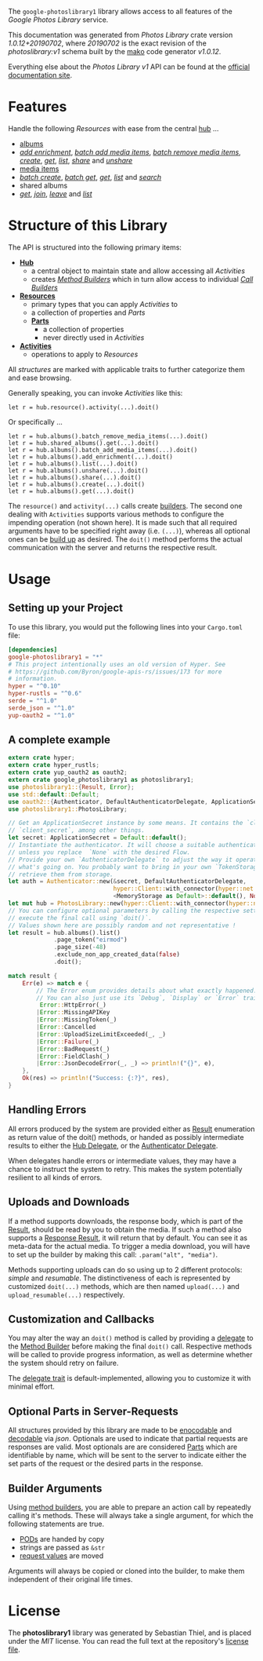 <!---
DO NOT EDIT !
This file was generated automatically from 'src/mako/api/README.md.mako'
DO NOT EDIT !
-->
The `google-photoslibrary1` library allows access to all features of the *Google Photos Library* service.

This documentation was generated from *Photos Library* crate version *1.0.12+20190702*, where *20190702* is the exact revision of the *photoslibrary:v1* schema built by the [mako](http://www.makotemplates.org/) code generator *v1.0.12*.

Everything else about the *Photos Library* *v1* API can be found at the
[official documentation site](https://developers.google.com/photos/).
# Features

Handle the following *Resources* with ease from the central [hub](https://docs.rs/google-photoslibrary1/1.0.12+20190702/google_photoslibrary1/struct.PhotosLibrary.html) ... 

* [albums](https://docs.rs/google-photoslibrary1/1.0.12+20190702/google_photoslibrary1/struct.Album.html)
 * [*add enrichment*](https://docs.rs/google-photoslibrary1/1.0.12+20190702/google_photoslibrary1/struct.AlbumAddEnrichmentCall.html), [*batch add media items*](https://docs.rs/google-photoslibrary1/1.0.12+20190702/google_photoslibrary1/struct.AlbumBatchAddMediaItemCall.html), [*batch remove media items*](https://docs.rs/google-photoslibrary1/1.0.12+20190702/google_photoslibrary1/struct.AlbumBatchRemoveMediaItemCall.html), [*create*](https://docs.rs/google-photoslibrary1/1.0.12+20190702/google_photoslibrary1/struct.AlbumCreateCall.html), [*get*](https://docs.rs/google-photoslibrary1/1.0.12+20190702/google_photoslibrary1/struct.AlbumGetCall.html), [*list*](https://docs.rs/google-photoslibrary1/1.0.12+20190702/google_photoslibrary1/struct.AlbumListCall.html), [*share*](https://docs.rs/google-photoslibrary1/1.0.12+20190702/google_photoslibrary1/struct.AlbumShareCall.html) and [*unshare*](https://docs.rs/google-photoslibrary1/1.0.12+20190702/google_photoslibrary1/struct.AlbumUnshareCall.html)
* [media items](https://docs.rs/google-photoslibrary1/1.0.12+20190702/google_photoslibrary1/struct.MediaItem.html)
 * [*batch create*](https://docs.rs/google-photoslibrary1/1.0.12+20190702/google_photoslibrary1/struct.MediaItemBatchCreateCall.html), [*batch get*](https://docs.rs/google-photoslibrary1/1.0.12+20190702/google_photoslibrary1/struct.MediaItemBatchGetCall.html), [*get*](https://docs.rs/google-photoslibrary1/1.0.12+20190702/google_photoslibrary1/struct.MediaItemGetCall.html), [*list*](https://docs.rs/google-photoslibrary1/1.0.12+20190702/google_photoslibrary1/struct.MediaItemListCall.html) and [*search*](https://docs.rs/google-photoslibrary1/1.0.12+20190702/google_photoslibrary1/struct.MediaItemSearchCall.html)
* shared albums
 * [*get*](https://docs.rs/google-photoslibrary1/1.0.12+20190702/google_photoslibrary1/struct.SharedAlbumGetCall.html), [*join*](https://docs.rs/google-photoslibrary1/1.0.12+20190702/google_photoslibrary1/struct.SharedAlbumJoinCall.html), [*leave*](https://docs.rs/google-photoslibrary1/1.0.12+20190702/google_photoslibrary1/struct.SharedAlbumLeaveCall.html) and [*list*](https://docs.rs/google-photoslibrary1/1.0.12+20190702/google_photoslibrary1/struct.SharedAlbumListCall.html)




# Structure of this Library

The API is structured into the following primary items:

* **[Hub](https://docs.rs/google-photoslibrary1/1.0.12+20190702/google_photoslibrary1/struct.PhotosLibrary.html)**
    * a central object to maintain state and allow accessing all *Activities*
    * creates [*Method Builders*](https://docs.rs/google-photoslibrary1/1.0.12+20190702/google_photoslibrary1/trait.MethodsBuilder.html) which in turn
      allow access to individual [*Call Builders*](https://docs.rs/google-photoslibrary1/1.0.12+20190702/google_photoslibrary1/trait.CallBuilder.html)
* **[Resources](https://docs.rs/google-photoslibrary1/1.0.12+20190702/google_photoslibrary1/trait.Resource.html)**
    * primary types that you can apply *Activities* to
    * a collection of properties and *Parts*
    * **[Parts](https://docs.rs/google-photoslibrary1/1.0.12+20190702/google_photoslibrary1/trait.Part.html)**
        * a collection of properties
        * never directly used in *Activities*
* **[Activities](https://docs.rs/google-photoslibrary1/1.0.12+20190702/google_photoslibrary1/trait.CallBuilder.html)**
    * operations to apply to *Resources*

All *structures* are marked with applicable traits to further categorize them and ease browsing.

Generally speaking, you can invoke *Activities* like this:

```Rust,ignore
let r = hub.resource().activity(...).doit()
```

Or specifically ...

```ignore
let r = hub.albums().batch_remove_media_items(...).doit()
let r = hub.shared_albums().get(...).doit()
let r = hub.albums().batch_add_media_items(...).doit()
let r = hub.albums().add_enrichment(...).doit()
let r = hub.albums().list(...).doit()
let r = hub.albums().unshare(...).doit()
let r = hub.albums().share(...).doit()
let r = hub.albums().create(...).doit()
let r = hub.albums().get(...).doit()
```

The `resource()` and `activity(...)` calls create [builders][builder-pattern]. The second one dealing with `Activities` 
supports various methods to configure the impending operation (not shown here). It is made such that all required arguments have to be 
specified right away (i.e. `(...)`), whereas all optional ones can be [build up][builder-pattern] as desired.
The `doit()` method performs the actual communication with the server and returns the respective result.

# Usage

## Setting up your Project

To use this library, you would put the following lines into your `Cargo.toml` file:

```toml
[dependencies]
google-photoslibrary1 = "*"
# This project intentionally uses an old version of Hyper. See
# https://github.com/Byron/google-apis-rs/issues/173 for more
# information.
hyper = "^0.10"
hyper-rustls = "^0.6"
serde = "^1.0"
serde_json = "^1.0"
yup-oauth2 = "^1.0"
```

## A complete example

```Rust
extern crate hyper;
extern crate hyper_rustls;
extern crate yup_oauth2 as oauth2;
extern crate google_photoslibrary1 as photoslibrary1;
use photoslibrary1::{Result, Error};
use std::default::Default;
use oauth2::{Authenticator, DefaultAuthenticatorDelegate, ApplicationSecret, MemoryStorage};
use photoslibrary1::PhotosLibrary;

// Get an ApplicationSecret instance by some means. It contains the `client_id` and 
// `client_secret`, among other things.
let secret: ApplicationSecret = Default::default();
// Instantiate the authenticator. It will choose a suitable authentication flow for you, 
// unless you replace  `None` with the desired Flow.
// Provide your own `AuthenticatorDelegate` to adjust the way it operates and get feedback about 
// what's going on. You probably want to bring in your own `TokenStorage` to persist tokens and
// retrieve them from storage.
let auth = Authenticator::new(&secret, DefaultAuthenticatorDelegate,
                              hyper::Client::with_connector(hyper::net::HttpsConnector::new(hyper_rustls::TlsClient::new())),
                              <MemoryStorage as Default>::default(), None);
let mut hub = PhotosLibrary::new(hyper::Client::with_connector(hyper::net::HttpsConnector::new(hyper_rustls::TlsClient::new())), auth);
// You can configure optional parameters by calling the respective setters at will, and
// execute the final call using `doit()`.
// Values shown here are possibly random and not representative !
let result = hub.albums().list()
             .page_token("eirmod")
             .page_size(-48)
             .exclude_non_app_created_data(false)
             .doit();

match result {
    Err(e) => match e {
        // The Error enum provides details about what exactly happened.
        // You can also just use its `Debug`, `Display` or `Error` traits
         Error::HttpError(_)
        |Error::MissingAPIKey
        |Error::MissingToken(_)
        |Error::Cancelled
        |Error::UploadSizeLimitExceeded(_, _)
        |Error::Failure(_)
        |Error::BadRequest(_)
        |Error::FieldClash(_)
        |Error::JsonDecodeError(_, _) => println!("{}", e),
    },
    Ok(res) => println!("Success: {:?}", res),
}

```
## Handling Errors

All errors produced by the system are provided either as [Result](https://docs.rs/google-photoslibrary1/1.0.12+20190702/google_photoslibrary1/enum.Result.html) enumeration as return value of 
the doit() methods, or handed as possibly intermediate results to either the 
[Hub Delegate](https://docs.rs/google-photoslibrary1/1.0.12+20190702/google_photoslibrary1/trait.Delegate.html), or the [Authenticator Delegate](https://docs.rs/yup-oauth2/*/yup_oauth2/trait.AuthenticatorDelegate.html).

When delegates handle errors or intermediate values, they may have a chance to instruct the system to retry. This 
makes the system potentially resilient to all kinds of errors.

## Uploads and Downloads
If a method supports downloads, the response body, which is part of the [Result](https://docs.rs/google-photoslibrary1/1.0.12+20190702/google_photoslibrary1/enum.Result.html), should be
read by you to obtain the media.
If such a method also supports a [Response Result](https://docs.rs/google-photoslibrary1/1.0.12+20190702/google_photoslibrary1/trait.ResponseResult.html), it will return that by default.
You can see it as meta-data for the actual media. To trigger a media download, you will have to set up the builder by making
this call: `.param("alt", "media")`.

Methods supporting uploads can do so using up to 2 different protocols: 
*simple* and *resumable*. The distinctiveness of each is represented by customized 
`doit(...)` methods, which are then named `upload(...)` and `upload_resumable(...)` respectively.

## Customization and Callbacks

You may alter the way an `doit()` method is called by providing a [delegate](https://docs.rs/google-photoslibrary1/1.0.12+20190702/google_photoslibrary1/trait.Delegate.html) to the 
[Method Builder](https://docs.rs/google-photoslibrary1/1.0.12+20190702/google_photoslibrary1/trait.CallBuilder.html) before making the final `doit()` call. 
Respective methods will be called to provide progress information, as well as determine whether the system should 
retry on failure.

The [delegate trait](https://docs.rs/google-photoslibrary1/1.0.12+20190702/google_photoslibrary1/trait.Delegate.html) is default-implemented, allowing you to customize it with minimal effort.

## Optional Parts in Server-Requests

All structures provided by this library are made to be [enocodable](https://docs.rs/google-photoslibrary1/1.0.12+20190702/google_photoslibrary1/trait.RequestValue.html) and 
[decodable](https://docs.rs/google-photoslibrary1/1.0.12+20190702/google_photoslibrary1/trait.ResponseResult.html) via *json*. Optionals are used to indicate that partial requests are responses 
are valid.
Most optionals are are considered [Parts](https://docs.rs/google-photoslibrary1/1.0.12+20190702/google_photoslibrary1/trait.Part.html) which are identifiable by name, which will be sent to 
the server to indicate either the set parts of the request or the desired parts in the response.

## Builder Arguments

Using [method builders](https://docs.rs/google-photoslibrary1/1.0.12+20190702/google_photoslibrary1/trait.CallBuilder.html), you are able to prepare an action call by repeatedly calling it's methods.
These will always take a single argument, for which the following statements are true.

* [PODs][wiki-pod] are handed by copy
* strings are passed as `&str`
* [request values](https://docs.rs/google-photoslibrary1/1.0.12+20190702/google_photoslibrary1/trait.RequestValue.html) are moved

Arguments will always be copied or cloned into the builder, to make them independent of their original life times.

[wiki-pod]: http://en.wikipedia.org/wiki/Plain_old_data_structure
[builder-pattern]: http://en.wikipedia.org/wiki/Builder_pattern
[google-go-api]: https://github.com/google/google-api-go-client

# License
The **photoslibrary1** library was generated by Sebastian Thiel, and is placed 
under the *MIT* license.
You can read the full text at the repository's [license file][repo-license].

[repo-license]: https://github.com/Byron/google-apis-rsblob/master/LICENSE.md
